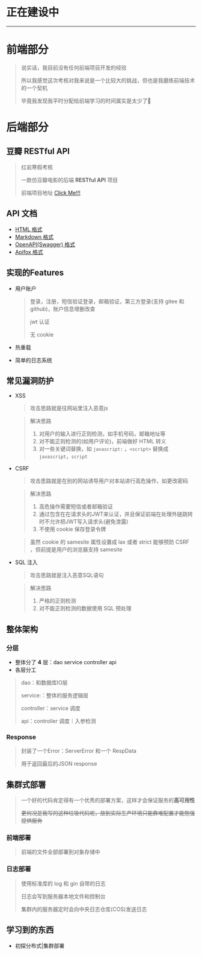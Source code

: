 # 正在建设中

---

# 前端部分

> 说实话，我目前没有任何前端项目开发的经验
>
> 所以我感觉这次考核对我来说是一个比较大的挑战，但也是我磨练前端技术的一个契机
>
> 毕竟我发现我平时分配给前端学习的时间属实是太少了🤣

# 后端部分

## 豆瓣 RESTful API

> 红岩寒假考核
>
> 一款仿豆瓣电影的后端 **RESTful API** 项目
>
> 前端项目地址 [Click Me!!!](https://github.com/ColdRain-Moro/RedrockWinter_Frontend)

## API 文档

+ [HTML 格式]()
+ [Markdown 格式]()
+ [OpenAPI(Swagger) 格式]()
+ [Apifox 格式]()

## 实现的Features

+ 用户账户

  >  登录，注册，短信验证登录，邮箱验证，第三方登录(支持 gitee 和 github)，账户信息增删改查
  >
  >  jwt 认证
  >
  >  无 cookie

+ 热重载

+ 简单的日志系统

## 常见漏洞防护

+ XSS 

  > 攻击思路就是往网站里注入恶意js

  > 解决思路
  >
  > 1. 对用户的输入进行正则检测，如手机号码，邮箱地址等
  > 2. 对不能正则检测的(如用户评论)，前端做好 HTML 转义
  > 3. 对一些关键词替换，如 `javascript:` ，`<script>` 替换成 `javascript`，`script`

+ CSRF

  > 攻击思路就是在别的网站诱导用户对本站进行高危操作，如更改密码

  > 解决思路
  >
  > 1. 高危操作需要短信或者邮箱验证
  > 2. 通过包含在在请求头的JWT来认证，并且保证前端在处理外链跳转时不允许把JWT写入请求头(避免泄露)
  > 3. 不使用 cookie 保存登录令牌

  > 虽然 cookie 的 samesite 属性设置成 lax 或者 strict 能够预防 CSRF ，但前提是用户的浏览器支持 samesite

+ SQL 注入

  > 攻击思路就是注入恶意SQL语句

  > 解决思路
  >
  > 1. 严格的正则检测
  > 2. 对不能正则检测的数据使用 SQL 预处理

## 整体架构

### 分层

+ 整体分了 **4** 层：dao service controller api
+ 各层分工

> dao：和数据库IO层
>
> service:：整体的服务逻辑层
>
> controller：service 调度
>
> api：controller 调度｜入参检测

### Response

> 封装了一个Error：ServerError 和一个 RespData
>
> 用于返回最后的JSON response
>

## 集群式部署

> 一个好的代码肯定得有一个优秀的部署方案，这样才会保证服务的**高可用性**
>
> ~~更何况是我写的这种垃圾代码呢，放到实际生产环境只能靠堆配置才能勉强提供服务~~

### 前端部署

> 前端的文件全部部署到对象存储中

### 日志部署

> 使用标准库的 log 和 gin 自带的日志
>
> 日志会写到服务器本地文件和控制台
>
> 集群内的服务器定时会向中央日志仓库(COS)发送日志

## 学习到的东西

+ 初探分布式|集群部署

